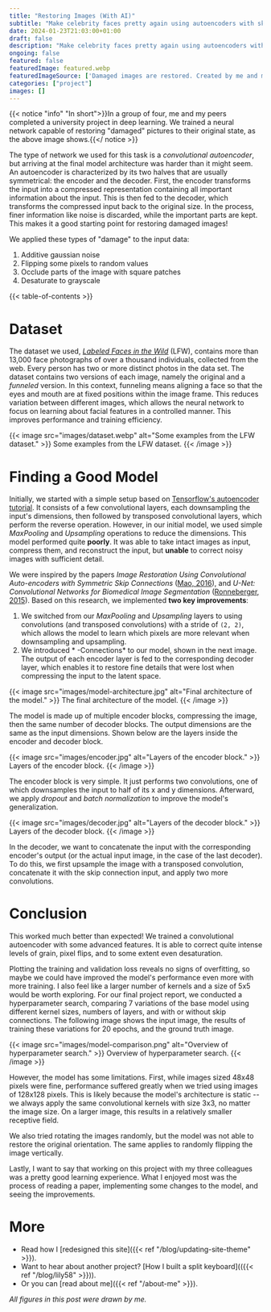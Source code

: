```yaml
---
title: "Restoring Images (With AI)"
subtitle: "Make celebrity faces pretty again using autoencoders with skip connections."
date: 2024-01-23T21:03:00+01:00
draft: false
description: "Make celebrity faces pretty again using autoencoders with skip connections."
ongoing: false
featured: false
featuredImage: featured.webp
featuredImageSource: ['Damaged images are restored. Created by me and my three university peers']
categories: ["project"]
images: []
---
```


<!--
# Plan
- Goals
    - explain this interesting project
    - demonstrate DL experience
    - "what has this guy been up to recently"

- Who is this written for
    - me
    - people who want to know about my interests
    - recruiters

- Length: short

# Structure
- intro
    - what did we do
    - what's an autoencoder
- "in progress"
    - learning process
    - U-NET and skip connections
- finished
    - final architecture
    - challenges
        - coordinate teamwork
    - limitations / weaknesses
        - rotation
        - flipping
        - large patches
        - larger image sizes
- conclusion
    - better than expected
    - learning process was valuable
        - read paper -> adapt model -> see improvements

{< image src="images/image.jpg" alt="ALT" >}}
  DESCRIPTION
{< /image >}}

-->

{{< notice "info" "In short">}}In a group of four, me and my peers completed a university project in deep learning. We trained a neural network capable of restoring "damaged" pictures to their original state, as the above image shows.{{</ notice >}}

The type of network we used for this task is a *convolutional autoencoder*, but arriving at the final model architecture was harder than it might seem. An autoencoder is characterized by its two halves that are usually symmetrical: the encoder and the decoder. First, the encoder transforms the input into a compressed representation containing all important information about the input. This is then fed to the decoder, which transforms the compressed input back to the original size. In the process, finer information like noise is discarded, while the important parts are kept. This makes it a good starting point for restoring damaged images!

We applied these types of "damage" to the input data:
1. Additive gaussian noise
2. Flipping some pixels to random values
3. Occlude parts of the image with square patches
4. Desaturate to grayscale

{{< table-of-contents >}}

# Dataset

The dataset we used, [*Labeled Faces in the Wild*](https://vis-www.cs.umass.edu/lfw/) (LFW), contains more than 13,000 face photographs of over a thousand individuals, collected from the web. Every person has two or more distinct photos in the data set. The dataset contains two versions of each image, namely the original and a *funneled* version. In this context, funneling means aligning a face so that the eyes and mouth are at fixed positions within the image frame. This reduces variation between different images, which allows the neural network to focus on learning about facial features in a controlled manner. This improves performance and training efficiency. 


{{< image src="images/dataset.webp" alt="Some examples from the LFW dataset." >}}
  Some examples from the LFW dataset.
{{< /image >}}


# Finding a Good Model

Initially, we started with a simple setup based on [Tensorflow's autoencoder tutorial](https://www.tensorflow.org/tutorials/generative/autoencoder). It consists of a few convolutional layers, each downsampling the input's dimensions, then followed by transposed convolutional layers, which perform the reverse operation. However, in our initial model, we used simple *MaxPooling* and *Upsampling* operations to reduce the dimensions. This model performed quite **poorly**. It was able to take intact images as input, compress them, and reconstruct the input, but **unable** to correct noisy images with sufficient detail.

We were inspired by the papers *Image Restoration Using Convolutional Auto-encoders with Symmetric Skip Connections* ([Mao, 2016](https://arxiv.org/abs/1606.08921)), and *U-Net: Convolutional Networks for Biomedical Image Segmentation* ([Ronneberger, 2015](https://arxiv.org/abs/1505.04597)). Based on this research, we implemented **two key improvements**:

1. We switched from our *MaxPooling* and *Upsampling* layers to using convolutions (and transposed convolutions) with a stride of `(2, 2)`, which allows the model to learn which pixels are more relevant when downsampling and upsampling. 
2. We introduced * -Connections* to our model, shown in the next image. The output of each encoder layer is fed to the corresponding decoder layer, which enables it to restore fine details that were lost when compressing the input to the latent space. 
 
{{< image src="images/model-architecture.jpg" alt="Final architecture of the model." >}}
  The final architecture of the model.
{{< /image >}}

The model is made up of multiple encoder blocks, compressing the image, then the same number of decoder blocks. The output dimensions are the same as the input dimensions. Shown below are the layers inside the encoder and decoder block.

{{< image src="images/encoder.jpg" alt="Layers of the encoder block." >}}
  Layers of the encoder block.
{{< /image >}}

The encoder block is very simple. It just performs two convolutions, one of which downsamples the input to half of its x and y dimensions. Afterward, we apply *dropout* and *batch normalization* to improve the model's generalization.

{{< image src="images/decoder.jpg" alt="Layers of the decoder block." >}}
  Layers of the decoder block.
{{< /image >}}

In the decoder, we want to concatenate the input with the corresponding encoder's output (or the actual input image, in the case of the last decoder). To do this, we first upsample the image with a transposed convolution, concatenate it with the skip connection input, and apply two more convolutions. 


# Conclusion

This worked much better than expected! We trained a convolutional autoencoder with some advanced features. It is able to correct quite intense levels of grain, pixel flips, and to some extent even desaturation. 

Plotting the training and validation loss reveals no signs of overfitting, so maybe we could have improved the model's performance even more with more training. I also feel like a larger number of kernels and a size of 5x5 would be worth exploring. For our final project report, we conducted a hyperparameter search, comparing 7 variations of the base model using different kernel sizes, numbers of layers, and with or without skip connections. The following image shows the input image, the results of training these variations for 20 epochs, and the ground truth image.

{{< image src="images/model-comparison.png" alt="Overview of hyperparameter search." >}}
  Overview of hyperparameter search.
{{< /image >}}

However, the model has some limitations. First, while images sized 48x48 pixels were fine, performance suffered greatly when we tried using images of 128x128 pixels. This is likely because the model's architecture is static -- we always apply the same convolutional kernels with size 3x3, no matter the image size. On a larger image, this results in a relatively smaller receptive field. 

We also tried rotating the images randomly, but the model was not able to restore the original orientation. The same applies to randomly flipping the image vertically. 

Lastly, I want to say that working on this project with my three colleagues was a pretty good learning experience. What I enjoyed most was the process of reading a paper, implementing some changes to the model, and seeing the improvements. 

# More
- Read how I [redesigned this site]({{< ref "/blog/updating-site-theme" >}}).
- Want to hear about another project? [How I built a split keyboard](({{< ref "/blog/lily58" >}})).
- Or you can [read about me]({{< ref "/about-me" >}}).

*All figures in this post were drawn by me.*